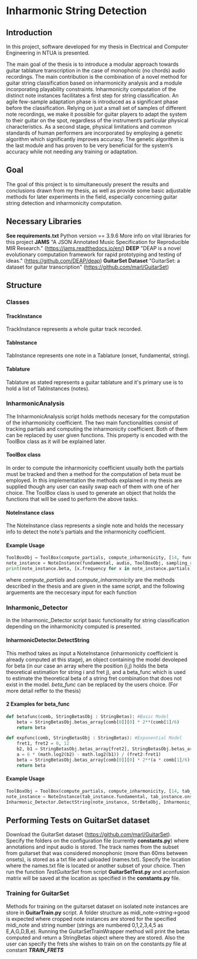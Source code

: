 # Inharmonic String Detection

## Introduction
In this project, software developed for my thesis in Electrical and Computer Engineering in NTUA is presented. 

The main goal of the thesis is to introduce a modular approach towards guitar tablature transcription in the case of monophonic (no chords) audio recordings. The main contribution is the combination of a novel method for guitar string classification based on inharmonicity analysis and a module incorporating playability constraints. Inharmonicity computation of the distinct note instances facilitates a first step for string classification. An agile few-sample adaptation phase is introduced as a significant phase before the classification. Relying on just a small set of samples of different note recordings, we make it possible for guitar players to adapt the system to their guitar on the spot, regardless of the instrument’s particular physical characteristics. As a second stage, physical limitations and common standards of human performers are incorporated by employing a genetic algorithm which significantly improves accuracy. The genetic algorithm is the last module and has proven to be very beneficial for the system’s accuracy while not needing any training or adaptation.

## Goal
The goal of this project is to simultaneously present the results and conclusions drawn from my thesis, as well as provide some basic adjustable methods for later experiments in the field, especially concerning guitar string detection and inharmonicity computation. 

## Necessary Libraries
**See requirements.txt** Python version == 3.9.6
More info on vital libraries for this project
**JAMS** "A JSON Annotated Music Specification for Reproducible MIR Research." (https://jams.readthedocs.io/en/)
**DEEP** "DEAP is a novel evolutionary computation framework for rapid prototyping and testing of ideas." (https://github.com/DEAP/deap)
**GuitarSet Dataset** "GuitarSet: a dataset for guitar transcription" (https://github.com/marl/GuitarSet)



## Structure

### Classes

#### TrackInstance
TrackInstance represents a whole guitar track recorded. 

#### TabInstance
TabInstance represents one note in a Tablature (onset, fundamental, string).

#### Tablature
Tablature as stated represents a guitar tablature and it's primary use is to hold a list of TabInstances (notes).

### InharmonicAnalysis
The InharmonicAnalysis script holds methods necesary for the computation of the inharmonicity coefficient. The two main functionalities consist of tracking partials and computing the inharmonicity coefficient. Both of them can be replaced by user given functions. This property is encoded with the ToolBox class as it will be explained later.

#### ToolBox class
In order to compute the inharmonicity coefficient usually both the partials must be tracked and then a method for the computation of beta must be employed. In this implementation the methods explained in my thesis are supplied though any user can easily swap each of them with one of her choice. The ToolBox class is used to generate an object that holds the functions that will be used to perform the above tasks.

#### NoteInstance class
The NoteInstance class represents a single note and holds the necessary info to detect the note's partials and the inharmonicity coefficient.

#### Example Usage
```python
ToolBoxObj = ToolBox(compute_partials, compute_inharmonicity, [14, fundamental/2], [])
note_instance = NoteInstance(fundamental, audio, ToolBoxObj, sampling_rate)
print(note_instance.beta, [x.frequency for x in note_instance.partials])
```
where *compute_partials* and *compute_inharmonicity* are the methods described in the thesis and are given in the same script, and the following arguements are the neccesary input for each function

### Inharmonic_Detector
In the Inharmonic_Detector script basic functionality for string classification depending on the inharmonicity computed is presented. 
#### InharmonicDetector.DetectString
This method takes as input a NoteInstance (inharmonicity coefficient is already computed at this stage), an object containing the model devoleped for beta (in our case an array where the position (i,j) holds the beta theoretical estimation for string i and fret j), and a beta_func which is used to estimate the theoretical beta of a string fret combination that does not exist in the model. *beta_func* can be replaced by the users choice. (For more detail reffer to the thesis)
#### 2 Examples for beta_func
```python
def betafunc(comb, StringBetasObj : StringBetas): #Basic Model
    beta = StringBetasObj.betas_array[comb[0]][0] * 2**(comb[1]/6)
    return beta

def expfunc(comb, StringBetasObj : StringBetas): #Exponential Model
    fret1, fret2 = 0, 12
    b2, b1 = StringBetasObj.betas_array[fret2], StringBetasObj.betas_array[fret1]
    a = 6 * (math.log2(b2) - math.log2(b1)) / (fret2-fret1)
    beta = StringBetasObj.betas_array[comb[0]][0] * 2**(a * comb[1]/6)
    return beta
```
#### Example Usage
```python
ToolBoxObj = ToolBox(compute_partials, compute_inharmonicity, [14, tab_instance.fundamental/2], [])
note_instance = NoteInstance(tab_instance.fundamental, tab_instance.onset, tab_instance.note_audio, ToolBoxObj, track_instance.sampling_rate)
Inharmonic_Detector.DetectString(note_instance, StrBetaObj, Inharmonic_Detector.betafunc)
```

## Performing Tests on GuitarSet dataset
Download the GuitarSet dataset (https://github.com/marl/GuitarSet). Specify the folders on the configuration file (currently **constants.py**) where annotations and input audio is stored. The track names from the subset from guitarset that was considered monophonic (more than 60ms between onsets), is stored as a txt file and uploaded (names.txt). Specify the location where the names.txt file is located or another subset of your choice. Then run the function *TestGuitarSet* from script **GuitarSetTest.py** and aconfusion matrix will be saved at the location as specified in the **constants.py** file.

### Training for GuitarSet
Methods for training on the guitarset dataset on isolated note instances are store in **GuitarTrain.py** script. A folder structure as midi_note->string->good is expected where cropped note instances are stored for the specified midi_note and string number (strings are numbered 0,1,2,3,4,5 as E,A,G,D,B,e). Running the GuitarSetTrainWrapper method will print the betas computed and return a StringBetas object where they are stored. Also the user can specify the frets she wishes to train on on the constants.py file at constant ***TRAIN_FRETS***
